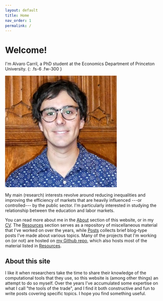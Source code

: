 ```yaml
---
layout: default
title: Home
nav_order: 1
permalink: /
---
```


# Welcome!

I'm Alvaro Carril, a PhD student at the Economics Department of Princeton University.
{: .fs-6 .fw-300 }

<img src="/assets/images/acarril-princeton.jpg" class="wrapped-float rounded">

My main (research) interests revolve around reducing inequalities and improving the efficiency of markets that are heavily influenced ---or controlled--- by the public sector.
I'm particularly interested in studying the relationship between the education and labor markets.

You can read more about me in the [About](/about) section of this website, or in my [CV](/cv).
The [Resources](/resources) section serves as a repository of miscellaneous material that I've worked on over the years, while [Posts](/posts) collects brief blog-type posts I've made about various topics.
Many of the projects that I'm working on (or not) are hosted on [my Github repo](https://www.github.com/acarril), which also hosts most of the material listed in [Resources](/resources).

## About this site

I like it when researchers take the time to share their knowledge of the computational tools that they use, so this website is (among other things) an attempt to do so myself.
Over the years I've accumulated some expertise on what I call "the tools of the trade", and I find it both constructive and fun to write posts covering specific topics.
I hope you find something useful.
